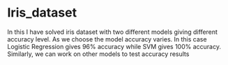 # Iris_dataset
In this I have solved iris dataset with two different models giving different accuracy level.
As we choose the model accuracy varies. In this case Logistic Regression gives 96% accuracy while SVM gives 100% accuracy. Similarly, we can work on other models to test accuracy results
